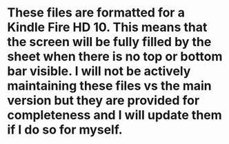 # These files are formatted for a Kindle Fire HD 10. This means that the screen will be fully filled by the sheet when there is no top or bottom bar visible. I will not be actively maintaining these files vs the main version but they are provided for completeness and I will update them if I do so for myself.
